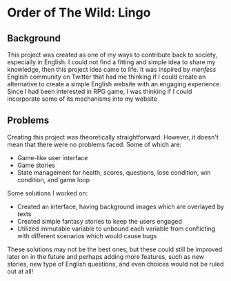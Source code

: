 # Order of The Wild: Lingo

## Background
This project was created as one of my ways to contribute back to society, especially in English. I could not find a fitting and simple idea to share my knowledge, then this project idea came to life. It was inspired by *menfess* English community on Twitter that had me thinking if I could create an alternative to create a simple English website with an engaging experience. Since I had been interested in RPG game, I was thinking if I could incorporate some of its mechanisms into my website

## Problems
Creating this project was theoretically straightforward. However, it doesn't mean that there were no problems faced. Some of which are:
- Game-like user interface
- Game stories
- State management for health, scores, questions, lose condition, win condition, and game loop

Some solutions I worked on:
- Created an interface, having background images which are overlayed by texts
- Created simple fantasy stories to keep the users engaged
- Utilized immutable variable to unbound each variable from conflicting with different scenarios which would cause bugs

These solutions may not be the best ones, but these could still be improved later on in the future and perhaps adding more features, such as new stories, new type of English questions, and even choices would not be ruled out at all!

